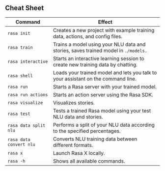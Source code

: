 ## Cheat Sheet
| Command | Effect|
|---------|-------|
| ```rasa init```	| Creates a new project with example training data, actions, and config files.|
| ```rasa train``` | Trains a model using your NLU data and stories, saves trained model in ``` ./models. ```|
| ```rasa interactive ```| Starts an interactive learning session to create new training data by chatting.|
|```rasa shell``` |Loads your trained model and lets you talk to your assistant on the command line.|
| ```rasa run```	| Starts a Rasa server with your trained model.|
|```rasa run actions``` |	Starts an action server using the Rasa SDK.|
|```rasa visualize```	| Visualizes stories.|
|```rasa test```	| Tests a trained Rasa model using your test NLU data and stories.|
|```rasa data split nlu``` |	Performs a split of your NLU data according to the specified percentages.|
|```rasa data convert nlu ```|	Converts NLU training data between different formats.|
|```rasa x``` |	Launch Rasa X locally.|
|```rasa -h``` |	Shows all available commands.|